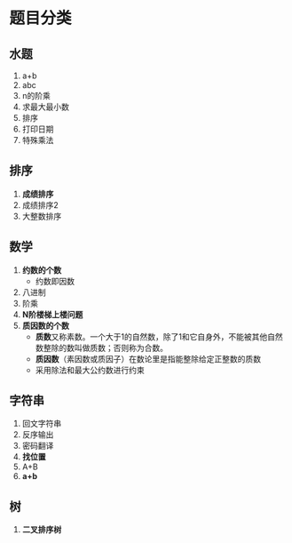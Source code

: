 # 题目分类
##  水题
1. a+b
2. abc
3. n的阶乘
4. 求最大最小数
5. 排序
6. 打印日期
7. 特殊乘法

## 排序
1. **成绩排序**
2. 成绩排序2
3. 大整数排序

## 数学
1. **约数的个数**
	- 约数即因数
2. 八进制
3. 阶乘
4. **N阶楼梯上楼问题**
5. **质因数的个数**
	- **质数**又称素数。一个大于1的自然数，除了1和它自身外，不能被其他自然数整除的数叫做质数；否则称为合数。
	- **质因数**（素因数或质因子）在数论里是指能整除给定正整数的质数
	- 采用除法和最大公约数进行约束

## 字符串
1. 回文字符串
2. 反序输出
3. 密码翻译
4. **找位置**
5. A+B
6. **a+b**

## 树
1. **二叉排序树**